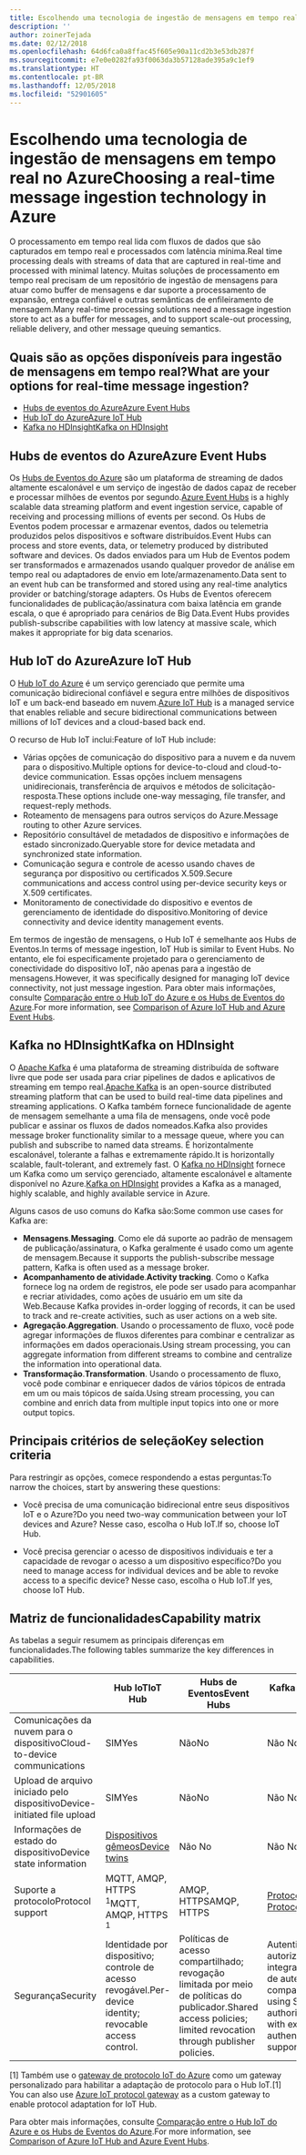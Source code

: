 ```yaml
---
title: Escolhendo uma tecnologia de ingestão de mensagens em tempo real
description: ''
author: zoinerTejada
ms.date: 02/12/2018
ms.openlocfilehash: 64d6fca0a8ffac45f605e90a11cd2b3e53db287f
ms.sourcegitcommit: e7e0e0282fa93f0063da3b57128ade395a9c1ef9
ms.translationtype: HT
ms.contentlocale: pt-BR
ms.lasthandoff: 12/05/2018
ms.locfileid: "52901605"
---
```

# <a name="choosing-a-real-time-message-ingestion-technology-in-azure"></a><span data-ttu-id="f8592-102">Escolhendo uma tecnologia de ingestão de mensagens em tempo real no Azure</span><span class="sxs-lookup"><span data-stu-id="f8592-102">Choosing a real-time message ingestion technology in Azure</span></span>

<span data-ttu-id="f8592-103">O processamento em tempo real lida com fluxos de dados que são capturados em tempo real e processados com latência mínima.</span><span class="sxs-lookup"><span data-stu-id="f8592-103">Real time processing deals with streams of data that are captured in real-time and processed with minimal latency.</span></span> <span data-ttu-id="f8592-104">Muitas soluções de processamento em tempo real precisam de um repositório de ingestão de mensagens para atuar como buffer de mensagens e dar suporte a processamento de expansão, entrega confiável e outras semânticas de enfileiramento de mensagem.</span><span class="sxs-lookup"><span data-stu-id="f8592-104">Many real-time processing solutions need a message ingestion store to act as a buffer for messages, and to support scale-out processing, reliable delivery, and other message queuing semantics.</span></span> 

## <a name="what-are-your-options-for-real-time-message-ingestion"></a><span data-ttu-id="f8592-105">Quais são as opções disponíveis para ingestão de mensagens em tempo real?</span><span class="sxs-lookup"><span data-stu-id="f8592-105">What are your options for real-time message ingestion?</span></span>

- [<span data-ttu-id="f8592-106">Hubs de eventos do Azure</span><span class="sxs-lookup"><span data-stu-id="f8592-106">Azure Event Hubs</span></span>](/azure/event-hubs/)
- [<span data-ttu-id="f8592-107">Hub IoT do Azure</span><span class="sxs-lookup"><span data-stu-id="f8592-107">Azure IoT Hub</span></span>](/azure/iot-hub/)
- [<span data-ttu-id="f8592-108">Kafka no HDInsight</span><span class="sxs-lookup"><span data-stu-id="f8592-108">Kafka on HDInsight</span></span>](/azure/hdinsight/kafka/apache-kafka-get-started)

## <a name="azure-event-hubs"></a><span data-ttu-id="f8592-109">Hubs de eventos do Azure</span><span class="sxs-lookup"><span data-stu-id="f8592-109">Azure Event Hubs</span></span>

<span data-ttu-id="f8592-110">Os [Hubs de Eventos do Azure](/azure/event-hubs/) são um plataforma de streaming de dados altamente escalonável e um serviço de ingestão de dados capaz de receber e processar milhões de eventos por segundo.</span><span class="sxs-lookup"><span data-stu-id="f8592-110">[Azure Event Hubs](/azure/event-hubs/) is a highly scalable data streaming platform and event ingestion service, capable of receiving and processing millions of events per second.</span></span> <span data-ttu-id="f8592-111">Os Hubs de Eventos podem processar e armazenar eventos, dados ou telemetria produzidos pelos dispositivos e software distribuídos.</span><span class="sxs-lookup"><span data-stu-id="f8592-111">Event Hubs can process and store events, data, or telemetry produced by distributed software and devices.</span></span> <span data-ttu-id="f8592-112">Os dados enviados para um Hub de Eventos podem ser transformados e armazenados usando qualquer provedor de análise em tempo real ou adaptadores de envio em lote/armazenamento.</span><span class="sxs-lookup"><span data-stu-id="f8592-112">Data sent to an event hub can be transformed and stored using any real-time analytics provider or batching/storage adapters.</span></span> <span data-ttu-id="f8592-113">Os Hubs de Eventos oferecem funcionalidades de publicação/assinatura com baixa latência em grande escala, o que é apropriado para cenários de Big Data.</span><span class="sxs-lookup"><span data-stu-id="f8592-113">Event Hubs provides publish-subscribe capabilities with low latency at massive scale, which makes it appropriate for big data scenarios.</span></span>

## <a name="azure-iot-hub"></a><span data-ttu-id="f8592-114">Hub IoT do Azure</span><span class="sxs-lookup"><span data-stu-id="f8592-114">Azure IoT Hub</span></span>

<span data-ttu-id="f8592-115">O [Hub IoT do Azure](/azure/iot-hub/) é um serviço gerenciado que permite uma comunicação bidirecional confiável e segura entre milhões de dispositivos IoT e um back-end baseado em nuvem.</span><span class="sxs-lookup"><span data-stu-id="f8592-115">[Azure IoT Hub](/azure/iot-hub/) is a managed service that enables reliable and secure bidirectional communications between millions of IoT devices and a cloud-based back end.</span></span>

<span data-ttu-id="f8592-116">O recurso de Hub IoT inclui:</span><span class="sxs-lookup"><span data-stu-id="f8592-116">Feature of IoT Hub include:</span></span>

* <span data-ttu-id="f8592-117">Várias opções de comunicação do dispositivo para a nuvem e da nuvem para o dispositivo.</span><span class="sxs-lookup"><span data-stu-id="f8592-117">Multiple options for device-to-cloud and cloud-to-device communication.</span></span> <span data-ttu-id="f8592-118">Essas opções incluem mensagens unidirecionais, transferência de arquivos e métodos de solicitação-resposta.</span><span class="sxs-lookup"><span data-stu-id="f8592-118">These options include one-way messaging, file transfer, and request-reply methods.</span></span>
* <span data-ttu-id="f8592-119">Roteamento de mensagens para outros serviços do Azure.</span><span class="sxs-lookup"><span data-stu-id="f8592-119">Message routing to other Azure services.</span></span>
* <span data-ttu-id="f8592-120">Repositório consultável de metadados de dispositivo e informações de estado sincronizado.</span><span class="sxs-lookup"><span data-stu-id="f8592-120">Queryable store for device metadata and synchronized state information.</span></span>
* <span data-ttu-id="f8592-121">Comunicação segura e controle de acesso usando chaves de segurança por dispositivo ou certificados X.509.</span><span class="sxs-lookup"><span data-stu-id="f8592-121">Secure communications and access control using per-device security keys or X.509 certificates.</span></span>
* <span data-ttu-id="f8592-122">Monitoramento de conectividade do dispositivo e eventos de gerenciamento de identidade do dispositivo.</span><span class="sxs-lookup"><span data-stu-id="f8592-122">Monitoring of device connectivity and device identity management events.</span></span>

<span data-ttu-id="f8592-123">Em termos de ingestão de mensagens, o Hub IoT é semelhante aos Hubs de Eventos.</span><span class="sxs-lookup"><span data-stu-id="f8592-123">In terms of message ingestion, IoT Hub is similar to Event Hubs.</span></span> <span data-ttu-id="f8592-124">No entanto, ele foi especificamente projetado para o gerenciamento de conectividade do dispositivo IoT, não apenas para a ingestão de mensagens.</span><span class="sxs-lookup"><span data-stu-id="f8592-124">However, it was specifically designed for managing IoT device connectivity, not just message ingestion.</span></span> <span data-ttu-id="f8592-125">Para obter mais informações, consulte [Comparação entre o Hub IoT do Azure e os Hubs de Eventos do Azure](/azure/iot-hub/iot-hub-compare-event-hubs).</span><span class="sxs-lookup"><span data-stu-id="f8592-125">For more information, see [Comparison of Azure IoT Hub and Azure Event Hubs](/azure/iot-hub/iot-hub-compare-event-hubs).</span></span> 

## <a name="kafka-on-hdinsight"></a><span data-ttu-id="f8592-126">Kafka no HDInsight</span><span class="sxs-lookup"><span data-stu-id="f8592-126">Kafka on HDInsight</span></span>

<span data-ttu-id="f8592-127">O [Apache Kafka](https://kafka.apache.org/) é uma plataforma de streaming distribuída de software livre que pode ser usada para criar pipelines de dados e aplicativos de streaming em tempo real.</span><span class="sxs-lookup"><span data-stu-id="f8592-127">[Apache Kafka](https://kafka.apache.org/) is an open-source distributed streaming platform that can be used to build real-time data pipelines and streaming applications.</span></span> <span data-ttu-id="f8592-128">O Kafka também fornece funcionalidade de agente de mensagem semelhante a uma fila de mensagens, onde você pode publicar e assinar os fluxos de dados nomeados.</span><span class="sxs-lookup"><span data-stu-id="f8592-128">Kafka also provides message broker functionality similar to a message queue, where you can publish and subscribe to named data streams.</span></span> <span data-ttu-id="f8592-129">É horizontalmente escalonável, tolerante a falhas e extremamente rápido.</span><span class="sxs-lookup"><span data-stu-id="f8592-129">It is horizontally scalable, fault-tolerant, and extremely fast.</span></span> <span data-ttu-id="f8592-130">O [Kafka no HDInsight](/azure/hdinsight/kafka/apache-kafka-get-started) fornece um Kafka como um serviço gerenciado, altamente escalonável e altamente disponível no Azure.</span><span class="sxs-lookup"><span data-stu-id="f8592-130">[Kafka on HDInsight](/azure/hdinsight/kafka/apache-kafka-get-started) provides a Kafka as a managed, highly scalable, and highly available service in Azure.</span></span> 

<span data-ttu-id="f8592-131">Alguns casos de uso comuns do Kafka são:</span><span class="sxs-lookup"><span data-stu-id="f8592-131">Some common use cases for Kafka are:</span></span>

* <span data-ttu-id="f8592-132">**Mensagens**.</span><span class="sxs-lookup"><span data-stu-id="f8592-132">**Messaging**.</span></span> <span data-ttu-id="f8592-133">Como ele dá suporte ao padrão de mensagem de publicação/assinatura, o Kafka geralmente é usado como um agente de mensagem.</span><span class="sxs-lookup"><span data-stu-id="f8592-133">Because it supports the publish-subscribe message pattern, Kafka is often used as a message broker.</span></span>
* <span data-ttu-id="f8592-134">**Acompanhamento de atividade**.</span><span class="sxs-lookup"><span data-stu-id="f8592-134">**Activity tracking**.</span></span> <span data-ttu-id="f8592-135">Como o Kafka fornece log na ordem de registros, ele pode ser usado para acompanhar e recriar atividades, como ações de usuário em um site da Web.</span><span class="sxs-lookup"><span data-stu-id="f8592-135">Because Kafka provides in-order logging of records, it can be used to track and re-create activities, such as user actions on a web site.</span></span>
* <span data-ttu-id="f8592-136">**Agregação**.</span><span class="sxs-lookup"><span data-stu-id="f8592-136">**Aggregation**.</span></span> <span data-ttu-id="f8592-137">Usando o processamento de fluxo, você pode agregar informações de fluxos diferentes para combinar e centralizar as informações em dados operacionais.</span><span class="sxs-lookup"><span data-stu-id="f8592-137">Using stream processing, you can aggregate information from different streams to combine and centralize the information into operational data.</span></span>
* <span data-ttu-id="f8592-138">**Transformação**.</span><span class="sxs-lookup"><span data-stu-id="f8592-138">**Transformation**.</span></span> <span data-ttu-id="f8592-139">Usando o processamento de fluxo, você pode combinar e enriquecer dados de vários tópicos de entrada em um ou mais tópicos de saída.</span><span class="sxs-lookup"><span data-stu-id="f8592-139">Using stream processing, you can combine and enrich data from multiple input topics into one or more output topics.</span></span>

## <a name="key-selection-criteria"></a><span data-ttu-id="f8592-140">Principais critérios de seleção</span><span class="sxs-lookup"><span data-stu-id="f8592-140">Key selection criteria</span></span>

<span data-ttu-id="f8592-141">Para restringir as opções, comece respondendo a estas perguntas:</span><span class="sxs-lookup"><span data-stu-id="f8592-141">To narrow the choices, start by answering these questions:</span></span>

- <span data-ttu-id="f8592-142">Você precisa de uma comunicação bidirecional entre seus dispositivos IoT e o Azure?</span><span class="sxs-lookup"><span data-stu-id="f8592-142">Do you need two-way communication between your IoT devices and Azure?</span></span> <span data-ttu-id="f8592-143">Nesse caso, escolha o Hub IoT.</span><span class="sxs-lookup"><span data-stu-id="f8592-143">If so, choose IoT Hub.</span></span>

- <span data-ttu-id="f8592-144">Você precisa gerenciar o acesso de dispositivos individuais e ter a capacidade de revogar o acesso a um dispositivo específico?</span><span class="sxs-lookup"><span data-stu-id="f8592-144">Do you need to manage access for individual devices and be able to revoke access to a specific device?</span></span> <span data-ttu-id="f8592-145">Nesse caso, escolha o Hub IoT.</span><span class="sxs-lookup"><span data-stu-id="f8592-145">If yes, choose IoT Hub.</span></span>

## <a name="capability-matrix"></a><span data-ttu-id="f8592-146">Matriz de funcionalidades</span><span class="sxs-lookup"><span data-stu-id="f8592-146">Capability matrix</span></span>

<span data-ttu-id="f8592-147">As tabelas a seguir resumem as principais diferenças em funcionalidades.</span><span class="sxs-lookup"><span data-stu-id="f8592-147">The following tables summarize the key differences in capabilities.</span></span> 

| | <span data-ttu-id="f8592-148">Hub IoT</span><span class="sxs-lookup"><span data-stu-id="f8592-148">IoT Hub</span></span> | <span data-ttu-id="f8592-149">Hubs de Eventos</span><span class="sxs-lookup"><span data-stu-id="f8592-149">Event Hubs</span></span> | <span data-ttu-id="f8592-150">Kafka no HDInsight</span><span class="sxs-lookup"><span data-stu-id="f8592-150">Kafka on HDInsight</span></span> |
| --- | --- | --- | --- |
| <span data-ttu-id="f8592-151">Comunicações da nuvem para o dispositivo</span><span class="sxs-lookup"><span data-stu-id="f8592-151">Cloud-to-device communications</span></span> | <span data-ttu-id="f8592-152">SIM</span><span class="sxs-lookup"><span data-stu-id="f8592-152">Yes</span></span> | <span data-ttu-id="f8592-153">Não</span><span class="sxs-lookup"><span data-stu-id="f8592-153">No</span></span> | <span data-ttu-id="f8592-154">Não </span><span class="sxs-lookup"><span data-stu-id="f8592-154">No</span></span> |
| <span data-ttu-id="f8592-155">Upload de arquivo iniciado pelo dispositivo</span><span class="sxs-lookup"><span data-stu-id="f8592-155">Device-initiated file upload</span></span> | <span data-ttu-id="f8592-156">SIM</span><span class="sxs-lookup"><span data-stu-id="f8592-156">Yes</span></span> | <span data-ttu-id="f8592-157">Não</span><span class="sxs-lookup"><span data-stu-id="f8592-157">No</span></span> | <span data-ttu-id="f8592-158">Não </span><span class="sxs-lookup"><span data-stu-id="f8592-158">No</span></span> |
| <span data-ttu-id="f8592-159">Informações de estado do dispositivo</span><span class="sxs-lookup"><span data-stu-id="f8592-159">Device state information</span></span> | [<span data-ttu-id="f8592-160">Dispositivos gêmeos</span><span class="sxs-lookup"><span data-stu-id="f8592-160">Device twins</span></span>](/azure/iot-hub/iot-hub-devguide-device-twins) | <span data-ttu-id="f8592-161">Não </span><span class="sxs-lookup"><span data-stu-id="f8592-161">No</span></span> | <span data-ttu-id="f8592-162">Não </span><span class="sxs-lookup"><span data-stu-id="f8592-162">No</span></span> |
| <span data-ttu-id="f8592-163">Suporte a protocolo</span><span class="sxs-lookup"><span data-stu-id="f8592-163">Protocol support</span></span> | <span data-ttu-id="f8592-164">MQTT, AMQP, HTTPS <sup>1</sup></span><span class="sxs-lookup"><span data-stu-id="f8592-164">MQTT, AMQP, HTTPS <sup>1</sup></span></span> | <span data-ttu-id="f8592-165">AMQP, HTTPS</span><span class="sxs-lookup"><span data-stu-id="f8592-165">AMQP, HTTPS</span></span> | [<span data-ttu-id="f8592-166">Protocolo do Kafka</span><span class="sxs-lookup"><span data-stu-id="f8592-166">Kafka Protocol</span></span>](https://cwiki.apache.org/confluence/display/KAFKA/A+Guide+To+The+Kafka+Protocol) |
| <span data-ttu-id="f8592-167">Segurança</span><span class="sxs-lookup"><span data-stu-id="f8592-167">Security</span></span> | <span data-ttu-id="f8592-168">Identidade por dispositivo; controle de acesso revogável.</span><span class="sxs-lookup"><span data-stu-id="f8592-168">Per-device identity; revocable access control.</span></span> | <span data-ttu-id="f8592-169">Políticas de acesso compartilhado; revogação limitada por meio de políticas do publicador.</span><span class="sxs-lookup"><span data-stu-id="f8592-169">Shared access policies; limited revocation through publisher policies.</span></span> | <span data-ttu-id="f8592-170">Autenticação com SASL; autorização conectável; integração com serviços de autenticação externa compatíveis.</span><span class="sxs-lookup"><span data-stu-id="f8592-170">Authentication using SASL; pluggable authorization; integration with external authentication services supported.</span></span> |

<span data-ttu-id="f8592-171">[1] Também use o [gateway de protocolo IoT do Azure](/azure/iot-hub/iot-hub-protocol-gateway) como um gateway personalizado para habilitar a adaptação de protocolo para o Hub IoT.</span><span class="sxs-lookup"><span data-stu-id="f8592-171">[1] You can also use [Azure IoT protocol gateway](/azure/iot-hub/iot-hub-protocol-gateway) as a custom gateway to enable protocol adaptation for IoT Hub.</span></span>

<span data-ttu-id="f8592-172">Para obter mais informações, consulte [Comparação entre o Hub IoT do Azure e os Hubs de Eventos do Azure](/azure/iot-hub/iot-hub-compare-event-hubs).</span><span class="sxs-lookup"><span data-stu-id="f8592-172">For more information, see [Comparison of Azure IoT Hub and Azure Event Hubs](/azure/iot-hub/iot-hub-compare-event-hubs).</span></span>
